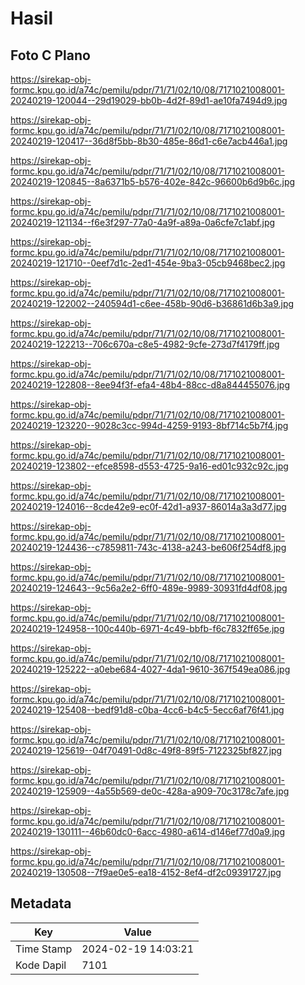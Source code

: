 # Hasil

## Foto C Plano

https://sirekap-obj-formc.kpu.go.id/a74c/pemilu/pdpr/71/71/02/10/08/7171021008001-20240219-120044--29d19029-bb0b-4d2f-89d1-ae10fa7494d9.jpg

https://sirekap-obj-formc.kpu.go.id/a74c/pemilu/pdpr/71/71/02/10/08/7171021008001-20240219-120417--36d8f5bb-8b30-485e-86d1-c6e7acb446a1.jpg

https://sirekap-obj-formc.kpu.go.id/a74c/pemilu/pdpr/71/71/02/10/08/7171021008001-20240219-120845--8a6371b5-b576-402e-842c-96600b6d9b6c.jpg

https://sirekap-obj-formc.kpu.go.id/a74c/pemilu/pdpr/71/71/02/10/08/7171021008001-20240219-121134--f6e3f297-77a0-4a9f-a89a-0a6cfe7c1abf.jpg

https://sirekap-obj-formc.kpu.go.id/a74c/pemilu/pdpr/71/71/02/10/08/7171021008001-20240219-121710--0eef7d1c-2ed1-454e-9ba3-05cb9468bec2.jpg

https://sirekap-obj-formc.kpu.go.id/a74c/pemilu/pdpr/71/71/02/10/08/7171021008001-20240219-122002--240594d1-c6ee-458b-90d6-b36861d6b3a9.jpg

https://sirekap-obj-formc.kpu.go.id/a74c/pemilu/pdpr/71/71/02/10/08/7171021008001-20240219-122213--706c670a-c8e5-4982-9cfe-273d7f4179ff.jpg

https://sirekap-obj-formc.kpu.go.id/a74c/pemilu/pdpr/71/71/02/10/08/7171021008001-20240219-122808--8ee94f3f-efa4-48b4-88cc-d8a844455076.jpg

https://sirekap-obj-formc.kpu.go.id/a74c/pemilu/pdpr/71/71/02/10/08/7171021008001-20240219-123220--9028c3cc-994d-4259-9193-8bf714c5b7f4.jpg

https://sirekap-obj-formc.kpu.go.id/a74c/pemilu/pdpr/71/71/02/10/08/7171021008001-20240219-123802--efce8598-d553-4725-9a16-ed01c932c92c.jpg

https://sirekap-obj-formc.kpu.go.id/a74c/pemilu/pdpr/71/71/02/10/08/7171021008001-20240219-124016--8cde42e9-ec0f-42d1-a937-86014a3a3d77.jpg

https://sirekap-obj-formc.kpu.go.id/a74c/pemilu/pdpr/71/71/02/10/08/7171021008001-20240219-124436--c7859811-743c-4138-a243-be606f254df8.jpg

https://sirekap-obj-formc.kpu.go.id/a74c/pemilu/pdpr/71/71/02/10/08/7171021008001-20240219-124643--9c56a2e2-6ff0-489e-9989-30931fd4df08.jpg

https://sirekap-obj-formc.kpu.go.id/a74c/pemilu/pdpr/71/71/02/10/08/7171021008001-20240219-124958--100c440b-6971-4c49-bbfb-f6c7832ff65e.jpg

https://sirekap-obj-formc.kpu.go.id/a74c/pemilu/pdpr/71/71/02/10/08/7171021008001-20240219-125222--a0ebe684-4027-4da1-9610-367f549ea086.jpg

https://sirekap-obj-formc.kpu.go.id/a74c/pemilu/pdpr/71/71/02/10/08/7171021008001-20240219-125408--bedf91d8-c0ba-4cc6-b4c5-5ecc6af76f41.jpg

https://sirekap-obj-formc.kpu.go.id/a74c/pemilu/pdpr/71/71/02/10/08/7171021008001-20240219-125619--04f70491-0d8c-49f8-89f5-7122325bf827.jpg

https://sirekap-obj-formc.kpu.go.id/a74c/pemilu/pdpr/71/71/02/10/08/7171021008001-20240219-125909--4a55b569-de0c-428a-a909-70c3178c7afe.jpg

https://sirekap-obj-formc.kpu.go.id/a74c/pemilu/pdpr/71/71/02/10/08/7171021008001-20240219-130111--46b60dc0-6acc-4980-a614-d146ef77d0a9.jpg

https://sirekap-obj-formc.kpu.go.id/a74c/pemilu/pdpr/71/71/02/10/08/7171021008001-20240219-130508--7f9ae0e5-ea18-4152-8ef4-df2c09391727.jpg


## Metadata

| Key        | Value               |
| ---------- | ------------------- |
| Time Stamp | 2024-02-19 14:03:21 |
| Kode Dapil | 7101                |



